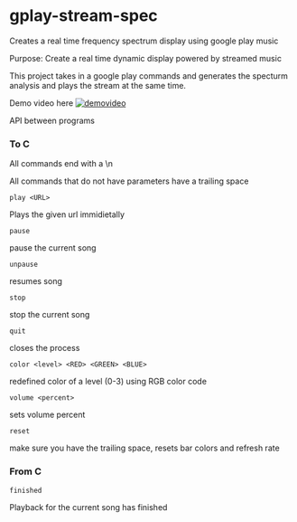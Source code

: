 # gplay-stream-spec
Creates a real time frequency spectrum display using google play music

Purpose: Create a real time dynamic display powered by streamed music

This project takes in a google play commands and generates the specturm analysis and plays the stream at the same time.

Demo video here
[![demovideo](https://img.youtube.com/vi/YFZku60ZxKU&lc/0.jpg)](https://www.youtube.com/watch?v=YFZku60ZxKU&lc)

API between programs

### To C
All commands end with a \n

All commands that do not have parameters have a trailing space

```
play <URL>
```
Plays the given url immidietally

```
pause
```
pause the current song

```
unpause
```
resumes song

```
stop
```
stop the current song

```
quit
```
closes the process

```
color <level> <RED> <GREEN> <BLUE>
```
redefined color of a level (0-3) using RGB color code

```
volume <percent>
```
sets volume percent

```
reset
```
make sure you have the trailing space, resets bar colors and refresh rate

### From C

```
finished
```
Playback for the current song has finished
